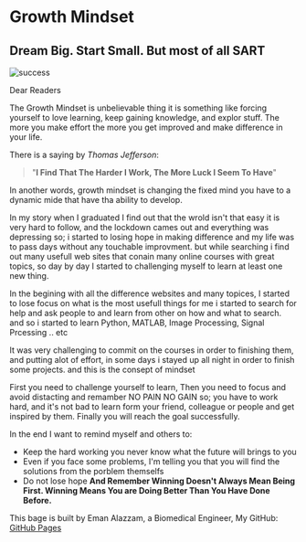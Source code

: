 # **Growth Mindset**
## Dream Big. Start Small. But most of all SART
![success](https://www.roliedema.com/images/success-iceberg.jpg)

Dear Readers 

The Growth Mindset is unbelievable thing it is something like forcing yourself to love learning, keep gaining knowledge, and explor stuff. The more you make effort the more you get improved and make difference in your life.

There is a saying by _Thomas Jefferson_: 
>"**I Find That The Harder I Work, The More Luck I Seem To Have**"

In another words, growth mindset is changing the fixed mind you have to a dynamic mide that have tha ability to develop.

In my story when I graduated I find out that the wrold isn't that easy it is very hard to follow, and the lockdown cames out and everything was depressing so; i started to losing hope in making difference and my life was to pass days without any touchable improvment.
but while searching i find out many usefull web sites that conain many online courses with great topics, so day by day I started to challenging myself to learn at least one new thing.

In the begining with all the difference websites and many topices, I started to lose focus on what is the most usefull things for me i started to search for help and ask people to and learn from other on how and what to search. and so i started to learn Python, MATLAB, Image Processing, Signal Prcessing .. etc

It was very challenging to commit on the courses in order to finishing them, and putting alot of effort, in some days i stayed up all night in order to finish some projects.
and this is the consept of mindset 

First you need to challenge yourself to learn, Then you need to focus and avoid distacting and remamber NO PAIN NO GAIN so; you have to work hard, and it's not bad to learn form your friend, colleague or people and get inspired by them. Finally you will reach the goal successfully.

In the end I want to remind myself and others to:
* Keep the hard working you never know what the future will brings to you  
* Even if you face some problems, I'm telling you that you will find the solutions from the porblem themselfs
* Do not lose hope
**And Remember Winning Doesn't Always Mean Being First. Winning Means You are Doing Better Than You Have Done Before.** 


This bage is built by Eman Alazzam, a Biomedical Engineer, My GitHub: [GitHub Pages](https://github.com/EmanAlazzam)

